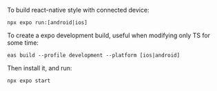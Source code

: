 To build react-native style with connected device:
```
npx expo run:[android|ios]
```

To create a expo development build, useful when modifying only TS for some time:
```
eas build --profile development --platform [ios|android]
```
Then install it, and run:
```
npx expo start
```
